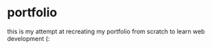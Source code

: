 # portfolio
 
this is my attempt at recreating my portfolio from scratch to learn web development (:
